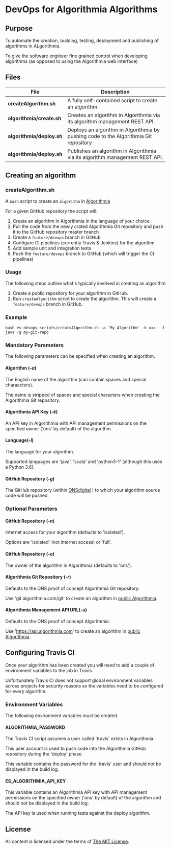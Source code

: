 # DevOps for Algorithmia Algorithms

## Purpose

To automate the creation, building, testing, deployment and publishing of algorithms in ALgorithmia.

To give the software engineer fine grained control when developing algorithms (as opposed to using the Algorithmia web interface)

## Files

| File                        | Description                                                                            |
| --------------------------- |----------------------------------------------------------------------------------------|
| **createAlgorithm.sh**      | A fully self-contained script to create an algorithm.                                  |
| **algorithmia/create.sh**   | Creates an algorithm in Algorithmia via its algorithm management REST API.
| **algorithmia/deploy.sh**   | Deploys an algorithm in Algorithmia by pushing code to the Algorithmia Git repository  |
| **algorithmia/deploy.sh**   | Publishes an algorithm in Algorithmia via its algorithm management REST API.           |


## Creating an algorithm

### createAlgorithm.sh

A `bash` script to create an `algorithm` in [Algorithmia](https://algorithmia.com)

For a given GitHub repository the script will:
1. Create an algorithm in Algorithmia in the language of your choice
2. Pull the code from the newly crated Algorithmia Git repository and push it to the GitHub repository master branch
3. Create a `feature/devops` branch in GitHub
4. Configure CI pipelines (currently Travis & Jenkins) for the algorithm
5. Add sample unit and integration tests
6. Push the `feature/devops` branch to GitHub (which will trigger the CI pipelines)

### Usage

The following steps outline what's typically involved in creating an algorithm

1. Create a public repository for your algorithm in GitHub.
2. Run `createAlgorithm` script to create the algorithm. This will create a `feature/devops` branch in GitHub.

### Example

```
bash es-devops-scripts/createAlgorithm.sh -a 'My Algorithm' -k xxx  -l java -g my-git-repo
```

### Mandatory Parameters

The following parameters can be specified when creating an algorithm.

#### Algorithm (*-a*)

The English name of the algorithm (can contain spaces and special charaacters).

The name is stripped of spaces and special characters when creating the Algorithmia Git repository.

#### Algorithmia API Key (*-k*)

An API key in Algorithmia with API management permissions on the specified owner ('ons' by default) of the algorithm.

#### Language(*-l*)

The language for your algorithm.

Supported languages are 'java', 'scala' and 'python3-1' (although this uses a Python 3.6).

#### GitHub Repository (*-g*)

The GitHub repository (within [ONSdigital](https://github.com/ONSdigital) ) to which your algorithm source code will be pushed.

### Optional  Parameters

#### GitHub Repository (*-n*)

Internet access for your algorithm (defaults to 'isolated').

Options are 'isolated' (not internet access) or 'full'.

#### GitHub Repository (*-o*)

The owner of the algorithm in Algorithmia (defaults to 'ons').

#### Algorithmia Git Repository (*-r*)

Defaults to the ONS proof of concept Algorithmia Git repository.

Use 'git.algorithmia.com/git' to create an algorithm in [public Algorithmia](https://algorithmia.com).

#### Algorithmia Management API URL(*-u*)

Defaults to the ONS proof of concept Algorithmia.

Use 'https://api.algorithmia.com' to create an algorithm in [public Algorithmia](https://algorithmia.com).

## Configuring Travis CI

Once your algorithm has been created you will need to add a couple of environment variables to the job in Travis.

Unfortunately Travis CI does not support global environment variables across projects for security reasons so the variables need to be configured for every algorithm.

### Environment Variables

The following environment variables must be created.

#### ALGORITHMIA_PASSWORD

The Travis CI script assumes a user called 'travis' exists in Algorithmia.

This user account is used to push code into the Algorithmia GitHub repository during the 'deploy' phase.

This variable contains the password for the 'travis' user and should not be displayed in the build log.

#### ES_ALGORITHMIA_API_KEY

This variable contains an Algorithmia API key with API management permissions on the specified owner ('ons' by default) of the algorithm and should not be displayed in the build log.

The API key is used when running tests against the deploy algorithm.

## License

All content is licensed under the terms of [The MIT License](LICENSE).
